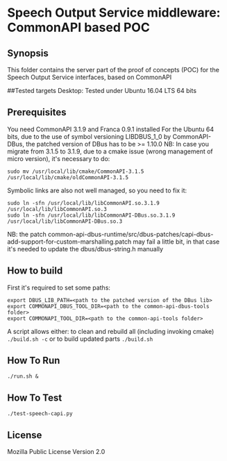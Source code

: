 # Speech Output Service middleware: CommonAPI based POC

## Synopsis
This folder contains the server part of the proof of concepts (POC) for the Speech Output Service interfaces, based on CommonAPI

##Tested targets
Desktop: Tested under Ubuntu 16.04 LTS 64 bits

## Prerequisites
You need CommonAPI 3.1.9 and Franca 0.9.1 installed 
For the Ubuntu 64 bits, due to the use of symbol versioning LIBDBUS_1_0 by CommonAPI-DBus, the patched version of DBus has to be >= 1.10.0
NB: In case you migrate from 3.1.5 to 3.1.9, due to a cmake issue (wrong management of micro version), it's necessary to do:
```
sudo mv /usr/local/lib/cmake/CommonAPI-3.1.5 /usr/local/lib/cmake/oldCommonAPI-3.1.5 
``` 
Symbolic links are also not well managed, so you need to fix it:
```
sudo ln -sfn /usr/local/lib/libCommonAPI.so.3.1.9 /usr/local/lib/libCommonAPI.so.3
sudo ln -sfn /usr/local/lib/libCommonAPI-DBus.so.3.1.9 /usr/local/lib/libCommonAPI-DBus.so.3
```

NB: the patch common-api-dbus-runtime/src/dbus-patches/capi-dbus-add-support-for-custom-marshalling.patch may fail a little bit, in that case it's needed to update the dbus/dbus-string.h manually

## How to build
First it's required to set some paths:
```
export DBUS_LIB_PATH=<path to the patched version of the DBus lib>
export COMMONAPI_DBUS_TOOL_DIR=<path to the common-api-dbus-tools folder>
export COMMONAPI_TOOL_DIR=<path to the common-api-tools folder> 
```
A script allows either:
to clean and rebuild all (including invoking cmake) 
```./build.sh -c```
or to build updated parts
```./build.sh```

## How To Run
```./run.sh &```

## How To Test
```./test-speech-capi.py```

## License

Mozilla Public License Version 2.0
